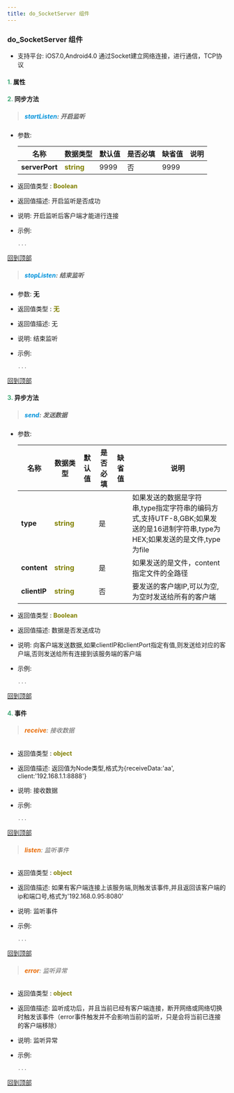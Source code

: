 ```yaml
---
title: do_SocketServer 组件
---
```


### do_SocketServer 组件

* 支持平台: iOS7.0,Android4.0
通过Socket建立网络连接，进行通信，TCP协议

#### <font color ='#40A977'>**1.**</font> 属性

#### <font color ='#40A977'>**2.**</font> 同步方法

>##### <font color ='#0092db'>**startListen**</font>: 开启监听

- 参数:

  名称 | 数据类型 |默认值|是否必填|缺省值|说明
  ---- |-------------  |----------|--------------|--------|------
  **serverPort** |<font color ='#808000'>**string**</font> | 9999 | 否|9999|
- 返回值类型 : <font color ='#808000'>**Boolean**</font>
- 返回值描述: 开启监听是否成功
- 说明: 开启监听后客户端才能进行连接
- 示例:

  ```javascript
  ...

  ```

[回到顶部](#top)

>##### <font color ='#0092db'>**stopListen**</font>: 结束监听

- 参数: **无**
- 返回值类型 : <font color ='#808000'>**无**</font>
- 返回值描述: 无
- 说明: 结束监听
- 示例:

  ```javascript
  ...

  ```

[回到顶部](#top)

#### <font color ='#40A977'>**3.**</font> 异步方法

>##### <font color ='#0092db'>**send**</font>: 发送数据

- 参数:

  名称 | 数据类型 |默认值|是否必填|缺省值|说明
  ---- |-------------  |----------|--------------|--------|------
  **type** |<font color ='#808000'>**string**</font> |  | 是||如果发送的数据是字符串,type指定字符串的编码方式,支持UTF-8,GBK;如果发送的是16进制字符串,type为HEX;如果发送的是文件,type为file
  **content** |<font color ='#808000'>**string**</font> |  | 是||如果发送的是文件，content指定文件的全路径
  **clientIP** |<font color ='#808000'>**string**</font> |  | 否||要发送的客户端IP,可以为空,为空时发送给所有的客户端
- 返回值类型 : <font color ='#808000'>**Boolean**</font>
- 返回值描述: 数据是否发送成功
- 说明: 向客户端发送数据,如果clientIP和clientPort指定有值,则发送给对应的客户端,否则发送给所有连接到该服务端的客户端
- 示例:

  ```javascript
  ...

  ```

[回到顶部](#top)


#### <font color ='#40A977'>**4.**</font> 事件

>###### <font color ='#e96900'>**receive**</font>: 接收数据

- 返回值类型 : <font color ='#808000'>**object**</font>
- 返回值描述: 返回值为Node类型,格式为{receiveData:'aa', client:'192.168.1.1:8888'}
- 说明: 接收数据
- 示例:

  ```javascript
  ...

  ```

[回到顶部](#top)

>###### <font color ='#e96900'>**listen**</font>: 监听事件

- 返回值类型 : <font color ='#808000'>**object**</font>
- 返回值描述: 如果有客户端连接上该服务端,则触发该事件,并且返回该客户端的ip和端口号,格式为'192.168.0.95:8080'
- 说明: 监听事件
- 示例:

  ```javascript
  ...

  ```

[回到顶部](#top)

>###### <font color ='#e96900'>**error**</font>: 监听异常

- 返回值类型 : <font color ='#808000'>**object**</font>
- 返回值描述: 监听成功后，并且当前已经有客户端连接，断开网络或网络切换时触发该事件（error事件触发并不会影响当前的监听，只是会将当前已连接的客户端移除）
- 说明: 监听异常
- 示例:

  ```javascript
  ...

  ```

[回到顶部](#top)


